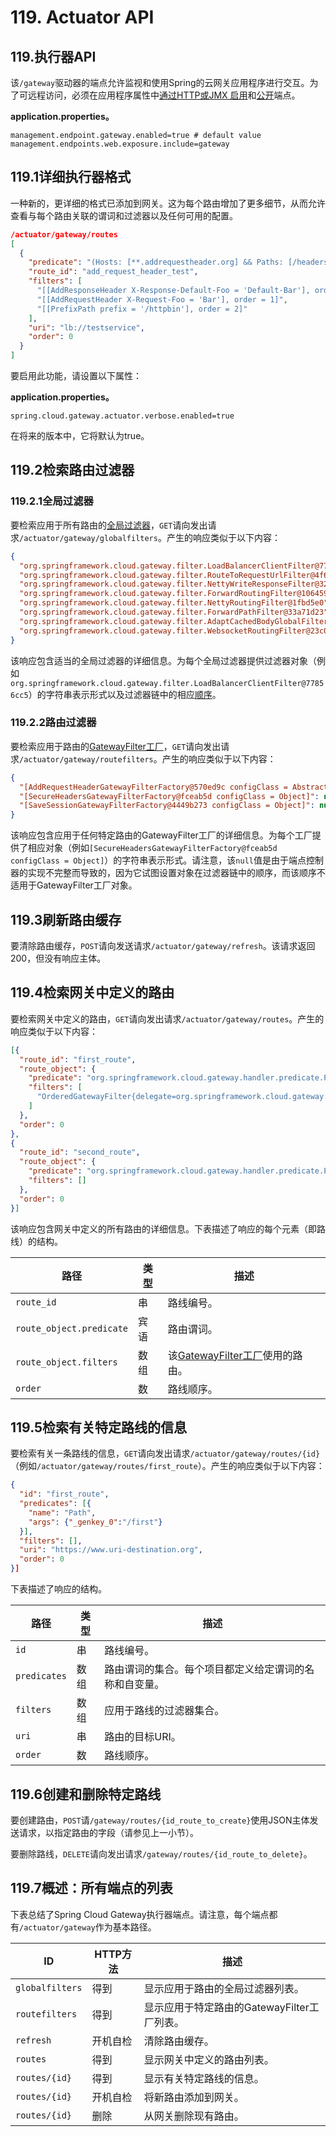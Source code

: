 # 119. Actuator API

## 119.执行器API

该`/gateway`驱动器的端点允许监视和使用Spring的云网关应用程序进行交互。为了可远程访问，必须在应用程序属性中[通过HTTP或JMX ](https://docs.spring.io/spring-boot/docs/current/reference/html/production-ready-endpoints.html#production-ready-endpoints-exposing-endpoints)[启用](https://docs.spring.io/spring-boot/docs/current/reference/html/production-ready-endpoints.html#production-ready-endpoints-enabling-endpoints)和[公开](https://docs.spring.io/spring-boot/docs/current/reference/html/production-ready-endpoints.html#production-ready-endpoints-exposing-endpoints)端点。

**application.properties。** 

```properties
management.endpoint.gateway.enabled=true # default value
management.endpoints.web.exposure.include=gateway
```



## 119.1详细执行器格式

一种新的，更详细的格式已添加到网关。这为每个路由增加了更多细节，从而允许查看与每个路由关联的谓词和过滤器以及任何可用的配置。

```json
/actuator/gateway/routes
[
  {
    "predicate": "(Hosts: [**.addrequestheader.org] && Paths: [/headers], match trailing slash: true)",
    "route_id": "add_request_header_test",
    "filters": [
      "[[AddResponseHeader X-Response-Default-Foo = 'Default-Bar'], order = 1]",
      "[[AddRequestHeader X-Request-Foo = 'Bar'], order = 1]",
      "[[PrefixPath prefix = '/httpbin'], order = 2]"
    ],
    "uri": "lb://testservice",
    "order": 0
  }
]
```

要启用此功能，请设置以下属性：

**application.properties。** 

```properties
spring.cloud.gateway.actuator.verbose.enabled=true
```



在将来的版本中，它将默认为true。

## 119.2检索路由过滤器

### 119.2.1全局过滤器

要检索应用于所有路由的[全局过滤器](https://cloud.spring.io/spring-cloud-static/Greenwich.SR3/multi/multi__actuator_api.html)，`GET`请向发出请求`/actuator/gateway/globalfilters`。产生的响应类似于以下内容：

```json
{
  "org.springframework.cloud.gateway.filter.LoadBalancerClientFilter@77856cc5": 10100,
  "org.springframework.cloud.gateway.filter.RouteToRequestUrlFilter@4f6fd101": 10000,
  "org.springframework.cloud.gateway.filter.NettyWriteResponseFilter@32d22650": -1,
  "org.springframework.cloud.gateway.filter.ForwardRoutingFilter@106459d9": 2147483647,
  "org.springframework.cloud.gateway.filter.NettyRoutingFilter@1fbd5e0": 2147483647,
  "org.springframework.cloud.gateway.filter.ForwardPathFilter@33a71d23": 0,
  "org.springframework.cloud.gateway.filter.AdaptCachedBodyGlobalFilter@135064ea": 2147483637,
  "org.springframework.cloud.gateway.filter.WebsocketRoutingFilter@23c05889": 2147483646
}
```

该响应包含适当的全局过滤器的详细信息。为每个全局过滤器提供过滤器对象（例如`org.springframework.cloud.gateway.filter.LoadBalancerClientFilter@77856cc5`）的字符串表示形式以及过滤器链中的相应[顺序](https://cloud.spring.io/spring-cloud-static/Greenwich.SR3/multi/multi__global_filters.html#_combined_global_filter_and_gatewayfilter_ordering)。

### 119.2.2路由过滤器

要检索应用于路由的[GatewayFilter工厂](https://cloud.spring.io/spring-cloud-static/Greenwich.SR3/multi/multi__actuator_api.html)，`GET`请向发出请求`/actuator/gateway/routefilters`。产生的响应类似于以下内容：

```json
{
  "[AddRequestHeaderGatewayFilterFactory@570ed9c configClass = AbstractNameValueGatewayFilterFactory.NameValueConfig]": null,
  "[SecureHeadersGatewayFilterFactory@fceab5d configClass = Object]": null,
  "[SaveSessionGatewayFilterFactory@4449b273 configClass = Object]": null
}
```

该响应包含应用于任何特定路由的GatewayFilter工厂的详细信息。为每个工厂提供了相应对象（例如`[SecureHeadersGatewayFilterFactory@fceab5d configClass = Object]`）的字符串表示形式。请注意，该`null`值是由于端点控制器的实现不完整而导致的，因为它试图设置对象在过滤器链中的顺序，而该顺序不适用于GatewayFilter工厂对象。

## 119.3刷新路由缓存

要清除路由缓存，`POST`请向发送请求`/actuator/gateway/refresh`。该请求返回200，但没有响应主体。

## 119.4检索网关中定义的路由

要检索网关中定义的路由，`GET`请向发出请求`/actuator/gateway/routes`。产生的响应类似于以下内容：

```json
[{
  "route_id": "first_route",
  "route_object": {
    "predicate": "org.springframework.cloud.gateway.handler.predicate.PathRoutePredicateFactory$$Lambda$432/1736826640@1e9d7e7d",
    "filters": [
      "OrderedGatewayFilter{delegate=org.springframework.cloud.gateway.filter.factory.PreserveHostHeaderGatewayFilterFactory$$Lambda$436/674480275@6631ef72, order=0}"
    ]
  },
  "order": 0
},
{
  "route_id": "second_route",
  "route_object": {
    "predicate": "org.springframework.cloud.gateway.handler.predicate.PathRoutePredicateFactory$$Lambda$432/1736826640@cd8d298",
    "filters": []
  },
  "order": 0
}]
```

该响应包含网关中定义的所有路由的详细信息。下表描述了响应的每个元素（即路线）的结构。

| 路径                     | 类型 | 描述                                                         |
| ------------------------ | ---- | ------------------------------------------------------------ |
| `route_id`               | 串   | 路线编号。                                                   |
| `route_object.predicate` | 宾语 | 路由谓词。                                                   |
| `route_object.filters`   | 数组 | 该[GatewayFilter工厂](https://cloud.spring.io/spring-cloud-static/Greenwich.SR3/multi/multi__actuator_api.html)使用的路由。 |
| `order`                  | 数   | 路线顺序。                                                   |

## 119.5检索有关特定路线的信息

要检索有关一条路线的信息，`GET`请向发出请求`/actuator/gateway/routes/{id}`（例如`/actuator/gateway/routes/first_route`）。产生的响应类似于以下内容：

```json
{
  "id": "first_route",
  "predicates": [{
    "name": "Path",
    "args": {"_genkey_0":"/first"}
  }],
  "filters": [],
  "uri": "https://www.uri-destination.org",
  "order": 0
}]
```

下表描述了响应的结构。

| 路径         | 类型 | 描述                                                   |
| ------------ | ---- | ------------------------------------------------------ |
| `id`         | 串   | 路线编号。                                             |
| `predicates` | 数组 | 路由谓词的集合。每个项目都定义给定谓词的名称和自变量。 |
| `filters`    | 数组 | 应用于路线的过滤器集合。                               |
| `uri`        | 串   | 路由的目标URI。                                        |
| `order`      | 数   | 路线顺序。                                             |

## 119.6创建和删除特定路线

要创建路由，`POST`请`/gateway/routes/{id_route_to_create}`使用JSON主体发送请求，以指定路由的字段（请参见上一小节）。

要删除路线，`DELETE`请向发出请求`/gateway/routes/{id_route_to_delete}`。

## 119.7概述：所有端点的列表

下表总结了Spring Cloud Gateway执行器端点。请注意，每个端点都有`/actuator/gateway`作为基本路径。

| ID              | HTTP方法 | 描述                                        |
| --------------- | -------- | ------------------------------------------- |
| `globalfilters` | 得到     | 显示应用于路由的全局过滤器列表。            |
| `routefilters`  | 得到     | 显示应用于特定路由的GatewayFilter工厂列表。 |
| `refresh`       | 开机自检 | 清除路由缓存。                              |
| `routes`        | 得到     | 显示网关中定义的路由列表。                  |
| `routes/{id}`   | 得到     | 显示有关特定路线的信息。                    |
| `routes/{id}`   | 开机自检 | 将新路由添加到网关。                        |
| `routes/{id}`   | 删除     | 从网关删除现有路由。                        |
